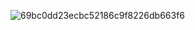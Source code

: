 ![69bc0dd23ecbc52186c9f8226db663f6](https://github.com/user-attachments/assets/bd791208-3c6e-4992-b13b-6163b8342e3c)
